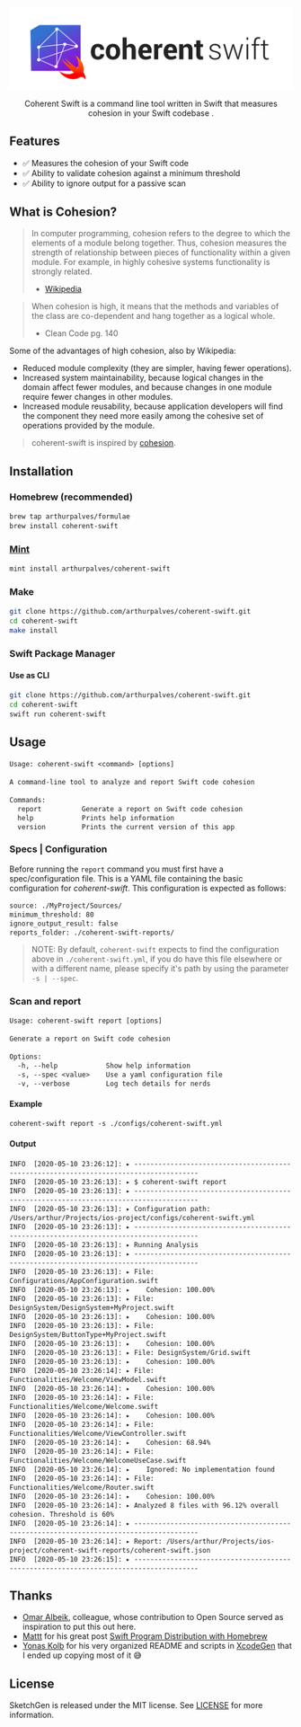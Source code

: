 <p align="center">
<img src="Assets/logo-long.svg" title="CoherentSwift">
</p>

<p align="center">Coherent Swift is a command line tool written in Swift that measures cohesion in your Swift codebase .</p>

## Features

- ✅ Measures the cohesion of your Swift code
- ✅ Ability to validate cohesion against a minimum threshold
- ✅ Ability to ignore output for a passive scan

## What is Cohesion?

> In computer programming, cohesion refers to the degree to which the elements
> of a module belong together. Thus, cohesion measures the strength of
> relationship between pieces of functionality within a given module. For
> example, in highly cohesive systems functionality is strongly related.
> - [Wikipedia](https://en.wikipedia.org/wiki/Cohesion_(computer_science))

> When cohesion is high, it means that the methods and variables of the class
> are co-dependent and hang together as a logical whole.
> - Clean Code pg. 140

Some of the advantages of high cohesion, also by Wikipedia:

* Reduced module complexity (they are simpler, having fewer operations).
* Increased system maintainability, because logical changes in the domain
  affect fewer modules, and because changes in one module require fewer
  changes in other modules.
* Increased module reusability, because application developers will find
  the component they need more easily among the cohesive set of operations
  provided by the module.

> coherent-swift is inspired by [cohesion](https://github.com/mschwager/cohesion).

## Installation

### Homebrew (recommended)

```sh
brew tap arthurpalves/formulae
brew install coherent-swift
```

### [Mint](https://github.com/yonaskolb/Mint)

```sh
mint install arthurpalves/coherent-swift
```

### Make

```sh
git clone https://github.com/arthurpalves/coherent-swift.git
cd coherent-swift
make install
```

### Swift Package Manager

#### Use as CLI

```sh
git clone https://github.com/arthurpalves/coherent-swift.git
cd coherent-swift
swift run coherent-swift
```

## Usage

```
Usage: coherent-swift <command> [options]

A command-line tool to analyze and report Swift code cohesion

Commands:
  report          Generate a report on Swift code cohesion
  help            Prints help information
  version         Prints the current version of this app
```

### Specs | Configuration

Before running the `report` command you must first have a spec/configuration file. This is a YAML file containing the basic configuration for *coherent-swift*.
This configuration is expected as follows:
```
source: ./MyProject/Sources/ 
minimum_threshold: 80
ignore_output_result: false
reports_folder: ./coherent-swift-reports/
```

> NOTE: By default, `coherent-swift` expects to find the configuration above in `./coherent-swift.yml`, if you do have this file elsewhere or with a different name, please specify it's path by using the parameter `-s | --spec`.

### Scan and report

```
Usage: coherent-swift report [options]

Generate a report on Swift code cohesion

Options:
  -h, --help            Show help information
  -s, --spec <value>    Use a yaml configuration file
  -v, --verbose         Log tech details for nerds
```

#### Example

```
coherent-swift report -s ./configs/coherent-swift.yml
```

#### Output

```
INFO  [2020-05-10 23:26:12]: ▸ --------------------------------------------------------------------------------------
INFO  [2020-05-10 23:26:13]: ▸ $ coherent-swift report
INFO  [2020-05-10 23:26:13]: ▸ --------------------------------------------------------------------------------------
INFO  [2020-05-10 23:26:13]: ▸ Configuration path: /Users/arthur/Projects/ios-project/configs/coherent-swift.yml
INFO  [2020-05-10 23:26:13]: ▸ --------------------------------------------------------------------------------------
INFO  [2020-05-10 23:26:13]: ▸ Running Analysis
INFO  [2020-05-10 23:26:13]: ▸ --------------------------------------------------------------------------------------
INFO  [2020-05-10 23:26:13]: ▸ File: Configurations/AppConfiguration.swift
INFO  [2020-05-10 23:26:13]: ▸    Cohesion: 100.00%
INFO  [2020-05-10 23:26:13]: ▸ File: DesignSystem/DesignSystem+MyProject.swift
INFO  [2020-05-10 23:26:13]: ▸    Cohesion: 100.00%
INFO  [2020-05-10 23:26:13]: ▸ File: DesignSystem/ButtonType+MyProject.swift
INFO  [2020-05-10 23:26:13]: ▸    Cohesion: 100.00%
INFO  [2020-05-10 23:26:13]: ▸ File: DesignSystem/Grid.swift
INFO  [2020-05-10 23:26:13]: ▸    Cohesion: 100.00%
INFO  [2020-05-10 23:26:14]: ▸ File: Functionalities/Welcome/ViewModel.swift
INFO  [2020-05-10 23:26:14]: ▸    Cohesion: 100.00%
INFO  [2020-05-10 23:26:14]: ▸ File: Functionalities/Welcome/Welcome.swift
INFO  [2020-05-10 23:26:14]: ▸    Cohesion: 100.00%
INFO  [2020-05-10 23:26:14]: ▸ File: Functionalities/Welcome/ViewController.swift
INFO  [2020-05-10 23:26:14]: ▸    Cohesion: 68.94%
INFO  [2020-05-10 23:26:14]: ▸ File: Functionalities/Welcome/WelcomeUseCase.swift
INFO  [2020-05-10 23:26:14]: ▸    Ignored: No implementation found
INFO  [2020-05-10 23:26:14]: ▸ File: Functionalities/Welcome/Router.swift
INFO  [2020-05-10 23:26:14]: ▸    Cohesion: 100.00%
INFO  [2020-05-10 23:26:14]: ▸ Analyzed 8 files with 96.12% overall cohesion. Threshold is 60%
INFO  [2020-05-10 23:26:14]: ▸ --------------------------------------------------------------------------------------
INFO  [2020-05-10 23:26:14]: ▸ Report: /Users/arthur/Projects/ios-project/coherent-swift-reports/coherent-swift.json
INFO  [2020-05-10 23:26:15]: ▸ --------------------------------------------------------------------------------------
```

## Thanks

- [Omar Albeik](https://github.com/omaralbeik), colleague, whose contribution to Open Source served as inspiration to put this out here.
- [Mattt](https://twitter.com/mattt) for his great post [Swift Program Distribution with Homebrew](https://nshipster.com/homebrew/)
- [Yonas Kolb](https://github.com/yonaskolb) for his very organized README and scripts in [XcodeGen](https://github.com/yonaskolb/XcodeGen) that I ended up copying most of it 😅

## License

SketchGen is released under the MIT license. See [LICENSE](https://github.com/omaralbeik/SketchGen/blob/master/LICENSE) for more information.
